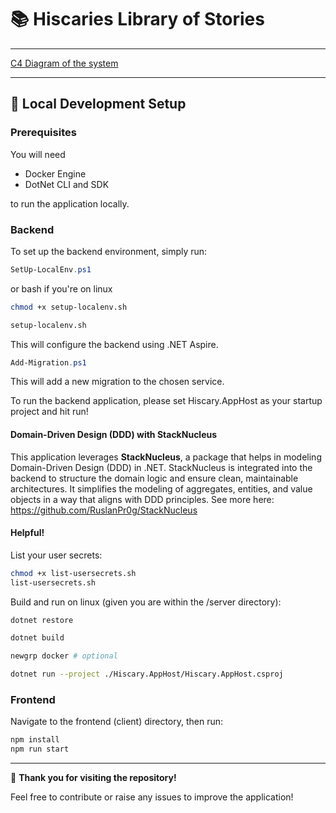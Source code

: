 # 📚 Hiscaries Library of Stories

---

[C4 Diagram of the system](https://drive.google.com/file/d/1YVpVJS43djNFkMbAwFCGF1CzXhPL_sf-/view?usp=sharing)

---

## 🚀 Local Development Setup

### Prerequisites

You will need

- Docker Engine
- DotNet CLI and SDK

to run the application locally.

### Backend

To set up the backend environment, simply run:

```powershell
SetUp-LocalEnv.ps1
```

or bash if you're on linux

```bash
chmod +x setup-localenv.sh

setup-localenv.sh
```

This will configure the backend using .NET Aspire.

```powershell
Add-Migration.ps1
```

This will add a new migration to the chosen service.

To run the backend application, please set Hiscary.AppHost as your startup project and hit run!

#### Domain-Driven Design (DDD) with StackNucleus

This application leverages **StackNucleus**, a package that helps in modeling Domain-Driven Design (DDD) in .NET. StackNucleus is integrated into the backend to structure the domain logic and ensure clean, maintainable architectures. It simplifies the modeling of aggregates, entities, and value objects in a way that aligns with DDD principles.
See more here: https://github.com/RuslanPr0g/StackNucleus

#### Helpful!

List your user secrets:

```bash
chmod +x list-usersecrets.sh
list-usersecrets.sh
```

Build and run on linux (given you are within the /server directory):

```bash
dotnet restore

dotnet build

newgrp docker # optional

dotnet run --project ./Hiscary.AppHost/Hiscary.AppHost.csproj
```

### Frontend

Navigate to the frontend (client) directory, then run:

```bash
npm install
npm run start
```

---

🎉 **Thank you for visiting the repository!**

Feel free to contribute or raise any issues to improve the application!
